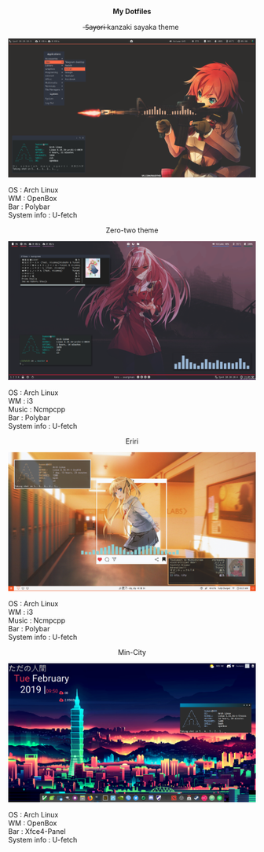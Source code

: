 <p align="center"> 
  <b> My Dotfiles  
  </b> </p>
<p align="center">  ̶S̶a̶y̶o̶r̶i̶ kanzaki sayaka theme </p>    
  
![screenshot](https://raw.githubusercontent.com/JustHumanz/dotfiles/master/sayori/scrot.png)

OS  : Arch Linux  
WM  : OpenBox  
Bar : Polybar  
System info : U-fetch  
<p align="center"> Zero-two theme </p>  

![zero two](https://raw.githubusercontent.com/JustHumanz/dotfiles/master/zero-two/i3/Screenshot.png)  

OS  : Arch Linux  
WM  : i3  
Music : Ncmpcpp  
Bar : Polybar  
System info : U-fetch  
<p align="center"> Eriri </p>

![eriri](https://raw.githubusercontent.com/JustHumanz/dotfiles/master/eriri/ss.png)  

OS  : Arch Linux  
WM  : i3   
Music : Ncmpcpp  
Bar : Polybar  
System info : U-fetch  
<p align="center"> Min-City </p>  

![min-city](https://raw.githubusercontent.com/JustHumanz/dotfiles/master/min-city/back.png)  

OS  : Arch Linux  
WM  : OpenBox  
Bar : Xfce4-Panel  
System info : U-fetch  
